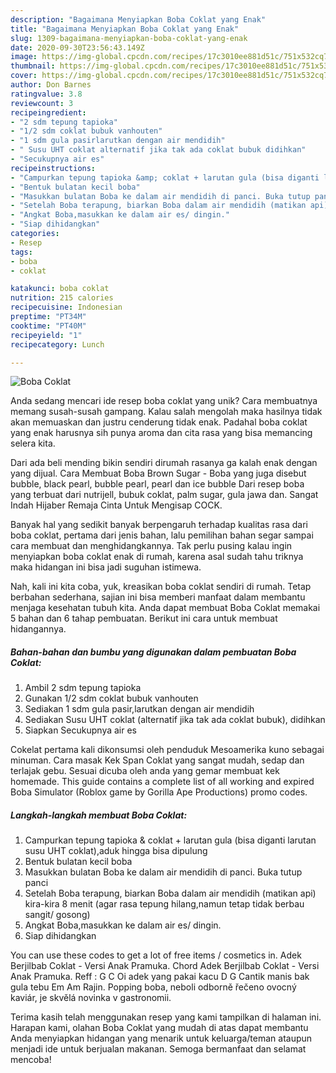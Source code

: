 ```yaml
---
description: "Bagaimana Menyiapkan Boba Coklat yang Enak"
title: "Bagaimana Menyiapkan Boba Coklat yang Enak"
slug: 1309-bagaimana-menyiapkan-boba-coklat-yang-enak
date: 2020-09-30T23:56:43.149Z
image: https://img-global.cpcdn.com/recipes/17c3010ee881d51c/751x532cq70/boba-coklat-foto-resep-utama.jpg
thumbnail: https://img-global.cpcdn.com/recipes/17c3010ee881d51c/751x532cq70/boba-coklat-foto-resep-utama.jpg
cover: https://img-global.cpcdn.com/recipes/17c3010ee881d51c/751x532cq70/boba-coklat-foto-resep-utama.jpg
author: Don Barnes
ratingvalue: 3.8
reviewcount: 3
recipeingredient:
- "2 sdm tepung tapioka"
- "1/2 sdm coklat bubuk vanhouten"
- "1 sdm gula pasirlarutkan dengan air mendidih"
- " Susu UHT coklat alternatif jika tak ada coklat bubuk didihkan"
- "Secukupnya air es"
recipeinstructions:
- "Campurkan tepung tapioka &amp; coklat + larutan gula (bisa diganti larutan susu UHT coklat),aduk hingga bisa dipulung"
- "Bentuk bulatan kecil boba"
- "Masukkan bulatan Boba ke dalam air mendidih di panci. Buka tutup panci"
- "Setelah Boba terapung, biarkan Boba dalam air mendidih (matikan api) kira-kira 8 menit (agar rasa tepung hilang,namun tetap tidak berbau sangit/ gosong)"
- "Angkat Boba,masukkan ke dalam air es/ dingin."
- "Siap dihidangkan"
categories:
- Resep
tags:
- boba
- coklat

katakunci: boba coklat 
nutrition: 215 calories
recipecuisine: Indonesian
preptime: "PT34M"
cooktime: "PT40M"
recipeyield: "1"
recipecategory: Lunch

---
```



![Boba Coklat](https://img-global.cpcdn.com/recipes/17c3010ee881d51c/751x532cq70/boba-coklat-foto-resep-utama.jpg)

Anda sedang mencari ide resep boba coklat yang unik? Cara membuatnya memang susah-susah gampang. Kalau salah mengolah maka hasilnya tidak akan memuaskan dan justru cenderung tidak enak. Padahal boba coklat yang enak harusnya sih punya aroma dan cita rasa yang bisa memancing selera kita.

Dari ada beli mending bikin sendiri dirumah rasanya ga kalah enak dengan yang dijual. Cara Membuat Boba Brown Sugar - Boba yang juga disebut bubble, black pearl, bubble pearl, pearl dan ice bubble Dari resep boba yang terbuat dari nutrijell, bubuk coklat, palm sugar, gula jawa dan. Sangat Indah Hijaber Remaja Cinta Untuk Mengisap COCK.

Banyak hal yang sedikit banyak berpengaruh terhadap kualitas rasa dari boba coklat, pertama dari jenis bahan, lalu pemilihan bahan segar sampai cara membuat dan menghidangkannya. Tak perlu pusing kalau ingin menyiapkan boba coklat enak di rumah, karena asal sudah tahu triknya maka hidangan ini bisa jadi suguhan istimewa.


Nah, kali ini kita coba, yuk, kreasikan boba coklat sendiri di rumah. Tetap berbahan sederhana, sajian ini bisa memberi manfaat dalam membantu menjaga kesehatan tubuh kita. Anda dapat membuat Boba Coklat memakai 5 bahan dan 6 tahap pembuatan. Berikut ini cara untuk membuat hidangannya.

<!--inarticleads1-->

##### Bahan-bahan dan bumbu yang digunakan dalam pembuatan Boba Coklat:

1. Ambil 2 sdm tepung tapioka
1. Gunakan 1/2 sdm coklat bubuk vanhouten
1. Sediakan 1 sdm gula pasir,larutkan dengan air mendidih
1. Sediakan  Susu UHT coklat (alternatif jika tak ada coklat bubuk), didihkan
1. Siapkan Secukupnya air es


Cokelat pertama kali dikonsumsi oleh penduduk Mesoamerika kuno sebagai minuman. Cara masak Kek Span Coklat yang sangat mudah, sedap dan terlajak gebu. Sesuai dicuba oleh anda yang gemar membuat kek homemade. This guide contains a complete list of all working and expired Boba Simulator (Roblox game by Gorilla Ape Productions) promo codes. 

<!--inarticleads2-->

##### Langkah-langkah membuat Boba Coklat:

1. Campurkan tepung tapioka &amp; coklat + larutan gula (bisa diganti larutan susu UHT coklat),aduk hingga bisa dipulung
1. Bentuk bulatan kecil boba
1. Masukkan bulatan Boba ke dalam air mendidih di panci. Buka tutup panci
1. Setelah Boba terapung, biarkan Boba dalam air mendidih (matikan api) kira-kira 8 menit (agar rasa tepung hilang,namun tetap tidak berbau sangit/ gosong)
1. Angkat Boba,masukkan ke dalam air es/ dingin.
1. Siap dihidangkan


You can use these codes to get a lot of free items / cosmetics in. Adek Berjilbab Coklat - Versi Anak Pramuka. Chord Adek Berjilbab Coklat - Versi Anak Pramuka. Reff : G C Oi adek yang pakai kacu D G Cantik manis bak gula tebu Em Am Rajin. Popping boba, neboli odborně řečeno ovocný kaviár, je skvělá novinka v gastronomii. 

Terima kasih telah menggunakan resep yang kami tampilkan di halaman ini. Harapan kami, olahan Boba Coklat yang mudah di atas dapat membantu Anda menyiapkan hidangan yang menarik untuk keluarga/teman ataupun menjadi ide untuk berjualan makanan. Semoga bermanfaat dan selamat mencoba!
